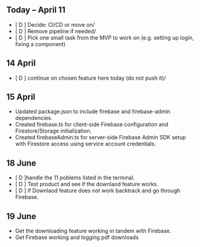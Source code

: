 ## Today – April 11

- [ D ] Decide: CI/CD or move on/
- [ D ] Remove pipeline if needed/
- [ D ] Pick one small task from the MVP to work on (e.g. setting up login, fixing a component)



## 14 April

- [ D ] continue on chosen feature here today (do not push it)/


## 15 April

- Updated package.json to include firebase and firebase-admin dependencies.
- Created firebase.ts for client-side Firebase configuration and Firestore/Storage initialization.
- Created firebaseAdmin.ts for server-side Firebase Admin SDK setup with Firestore access using service account credentials.

## 18 June

- [ D ]handle the 11 poblems listed in the terminal.
- [ D ] Test product and see if the downlaod feature works.
- [ D ] If Downlaod feature does not work backtrack and go through Firebase.

## 19 June

- Get the downloading feature working in tandem with Firebase.
- Get Firebase working and logging pdf downloads